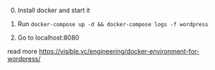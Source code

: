
0. Install docker and start it

1. Run `docker-compose up -d && docker-compose logs -f wordpress`

2. Go to localhost:8080


read more https://visible.vc/engineering/docker-environment-for-wordpress/